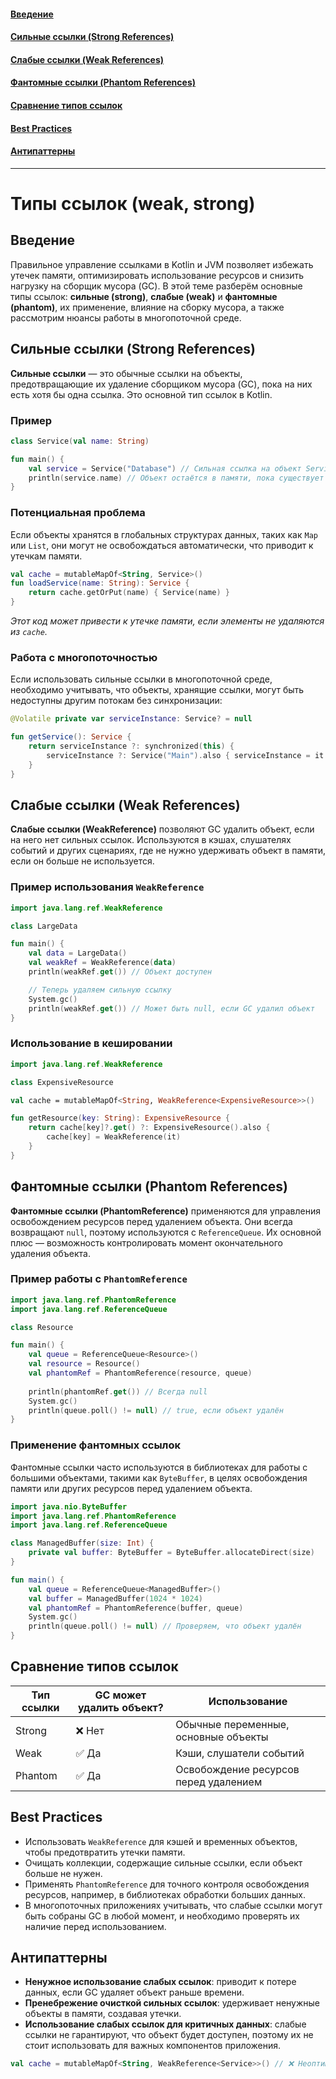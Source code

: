 #### [Введение](#Введение-1)
#### [Сильные ссылки (Strong References)](#Сильные-ссылки-strong-references-1)
#### [Слабые ссылки (Weak References)](#Слабые-ссылки-weak-references-1)
#### [Фантомные ссылки (Phantom References)](#Фантомные-ссылки-phantom-references-1)
#### [Сравнение типов ссылок](#Сравнение-типов-ссылок-1)
#### [Best Practices](#best-practices-1)
#### [Антипаттерны](#Антипаттерны-1)

---
# Типы ссылок (weak, strong)

## Введение

Правильное управление ссылками в Kotlin и JVM позволяет избежать утечек памяти, оптимизировать использование ресурсов и снизить нагрузку на сборщик мусора (GC). В этой теме разберём основные типы ссылок: **сильные (strong)**, **слабые (weak)** и **фантомные (phantom)**, их применение, влияние на сборку мусора, а также рассмотрим нюансы работы в многопоточной среде.

## Сильные ссылки (Strong References)

**Сильные ссылки** — это обычные ссылки на объекты, предотвращающие их удаление сборщиком мусора (GC), пока на них есть хотя бы одна ссылка. Это основной тип ссылок в Kotlin.

### Пример
```kotlin
class Service(val name: String)

fun main() {
    val service = Service("Database") // Сильная ссылка на объект Service
    println(service.name) // Объект остаётся в памяти, пока существует переменная service
}
```

### Потенциальная проблема

Если объекты хранятся в глобальных структурах данных, таких как `Map` или `List`, они могут не освобождаться автоматически, что приводит к утечкам памяти.

```kotlin
val cache = mutableMapOf<String, Service>()
fun loadService(name: String): Service {
    return cache.getOrPut(name) { Service(name) }
}
```
*Этот код может привести к утечке памяти, если элементы не удаляются из `cache`.*

### Работа с многопоточностью

Если использовать сильные ссылки в многопоточной среде, необходимо учитывать, что объекты, хранящие ссылки, могут быть недоступны другим потокам без синхронизации:

```kotlin
@Volatile private var serviceInstance: Service? = null

fun getService(): Service {
    return serviceInstance ?: synchronized(this) {
        serviceInstance ?: Service("Main").also { serviceInstance = it }
    }
}
```

## Слабые ссылки (Weak References)

**Слабые ссылки (WeakReference)** позволяют GC удалить объект, если на него нет сильных ссылок. Используются в кэшах, слушателях событий и других сценариях, где не нужно удерживать объект в памяти, если он больше не используется.

### Пример использования `WeakReference`
```kotlin
import java.lang.ref.WeakReference

class LargeData

fun main() {
    val data = LargeData()
    val weakRef = WeakReference(data)
    println(weakRef.get()) // Объект доступен

    // Теперь удаляем сильную ссылку
    System.gc()
    println(weakRef.get()) // Может быть null, если GC удалил объект
}
```

### Использование в кешировании

```kotlin
import java.lang.ref.WeakReference

class ExpensiveResource

val cache = mutableMapOf<String, WeakReference<ExpensiveResource>>()

fun getResource(key: String): ExpensiveResource {
    return cache[key]?.get() ?: ExpensiveResource().also {
        cache[key] = WeakReference(it)
    }
}
```

## Фантомные ссылки (Phantom References)

**Фантомные ссылки (PhantomReference)** применяются для управления освобождением ресурсов перед удалением объекта. Они всегда возвращают `null`, поэтому используются с `ReferenceQueue`. Их основной плюс — возможность контролировать момент окончательного удаления объекта.

### Пример работы с `PhantomReference`
```kotlin
import java.lang.ref.PhantomReference
import java.lang.ref.ReferenceQueue

class Resource

fun main() {
    val queue = ReferenceQueue<Resource>()
    val resource = Resource()
    val phantomRef = PhantomReference(resource, queue)
    
    println(phantomRef.get()) // Всегда null
    System.gc()
    println(queue.poll() != null) // true, если объект удалён
}
```

### Применение фантомных ссылок

Фантомные ссылки часто используются в библиотеках для работы с большими объектами, такими как `ByteBuffer`, в целях освобождения памяти или других ресурсов перед удалением объекта.

```kotlin
import java.nio.ByteBuffer
import java.lang.ref.PhantomReference
import java.lang.ref.ReferenceQueue

class ManagedBuffer(size: Int) {
    private val buffer: ByteBuffer = ByteBuffer.allocateDirect(size)
}

fun main() {
    val queue = ReferenceQueue<ManagedBuffer>()
    val buffer = ManagedBuffer(1024 * 1024)
    val phantomRef = PhantomReference(buffer, queue)
    System.gc()
    println(queue.poll() != null) // Проверяем, что объект удалён
}
```

## Сравнение типов ссылок

| Тип ссылки   | GC может удалить объект? | Использование |
|-------------|-------------------------|--------------|
| Strong      | ❌ Нет                    | Обычные переменные, основные объекты |
| Weak        | ✅ Да                     | Кэши, слушатели событий |
| Phantom     | ✅ Да                     | Освобождение ресурсов перед удалением |

## Best Practices

- Использовать `WeakReference` для кэшей и временных объектов, чтобы предотвратить утечки памяти.
- Очищать коллекции, содержащие сильные ссылки, если объект больше не нужен.
- Применять `PhantomReference` для точного контроля освобождения ресурсов, например, в библиотеках обработки больших данных.
- В многопоточных приложениях учитывать, что слабые ссылки могут быть собраны GC в любой момент, и необходимо проверять их наличие перед использованием.

## Антипаттерны

- **Ненужное использование слабых ссылок**: приводит к потере данных, если GC удаляет объект раньше времени.
- **Пренебрежение очисткой сильных ссылок**: удерживает ненужные объекты в памяти, создавая утечки.
- **Использование слабых ссылок для критичных данных**: слабые ссылки не гарантируют, что объект будет доступен, поэтому их не стоит использовать для важных компонентов приложения.

```kotlin
val cache = mutableMapOf<String, WeakReference<Service>>() // ❌ Неоптимально: данные могут теряться
```
